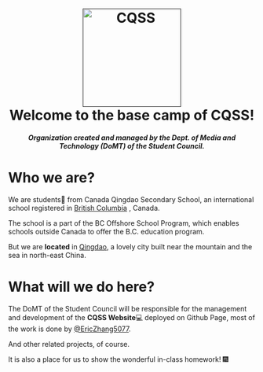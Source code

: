 
  <h1 align="center">
    <br>
    <a href=""><img src="" alt="CQSS" width="200"></a>
    <br>
    Welcome to the base camp of CQSS!
  </h1>
  <h4 align="center"><i>Organization created and managed by the Dept. of Media and Technology (DoMT) of the Student Council.</i></h4>

  
  # Who we are?
  We are students:school_satchel: from Canada Qingdao Secondary School, an international school registered in <a href="https://en.wikipedia.org/wiki/British_Columbia" title="Wikipedia of BC, Canada">British Columbia</a> , Canada.
  
  The school is a part of the BC Offshore School Program, which enables schools outside Canada to offer the B.C. education program.
  
  But we are **located** in <a href="https://en.wikipedia.org/wiki/Qingdao" title="Wikipedia of Qingdao, China">Qingdao</a>, a lovely city built near the mountain and the sea in north-east China.
  
  # What will we do here?
  The DoMT of the Student Council will be responsible for the management and development of the **CQSS Website**:computer: deployed on Github Page, most of the work is done by [@EricZhang5077](https://github.com/EricZhang5077).
  
  And other related projects, of course.

  It is also a place for us to show the wonderful in-class homework! :fireworks:

<!--

**Here are some ideas to get you started:**

🙋‍♀️ A short introduction - what is your organization all about?
🌈 Contribution guidelines - how can the community get involved?
👩‍💻 Useful resources - where can the community find your docs? Is there anything else the community should know?
🍿 Fun facts - what does your team eat for breakfast?
🧙 Remember, you can do mighty things with the power of [Markdown](https://docs.github.com/github/writing-on-github/getting-started-with-writing-and-formatting-on-github/basic-writing-and-formatting-syntax)
-->
